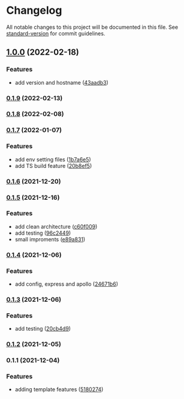 # Changelog

All notable changes to this project will be documented in this file. See [standard-version](https://github.com/conventional-changelog/standard-version) for commit guidelines.

## [1.0.0](https://github.com/powerkernel/node-ts-inversify-template/compare/v0.1.9...v1.0.0) (2022-02-18)


### Features

* add version and hostname ([43aadb3](https://github.com/powerkernel/node-ts-inversify-template/commit/43aadb3820a14f36e2a55bb7cc1b1b74d7acd916))

### [0.1.9](https://github.com/powerkernel/node-ts-inversify-template/compare/v0.1.8...v0.1.9) (2022-02-13)

### [0.1.8](https://github.com/powerkernel/node-ts-inversify-template/compare/v0.1.7...v0.1.8) (2022-02-08)

### [0.1.7](https://github.com/powerkernel/node-ts-inversify-template/compare/v0.1.6...v0.1.7) (2022-01-07)


### Features

* add env setting files ([1b7a6e5](https://github.com/powerkernel/node-ts-inversify-template/commit/1b7a6e5aefcd69f39120e84029eb22c6c092b199))
* add TS build feature ([20b8ef5](https://github.com/powerkernel/node-ts-inversify-template/commit/20b8ef545c2d96f860700297088fa42fea189b23))

### [0.1.6](https://github.com/powerkernel/node-ts-inversify-template/compare/v0.1.5...v0.1.6) (2021-12-20)

### [0.1.5](https://github.com/powerkernel/node-ts-inversify-template/compare/v0.1.4...v0.1.5) (2021-12-16)


### Features

* add clean architecture ([c60f009](https://github.com/powerkernel/node-ts-inversify-template/commit/c60f009cf9e507126ca491a4b6d2ca7af1424128))
* add testing ([96c2449](https://github.com/powerkernel/node-ts-inversify-template/commit/96c2449bd32126c8dcbf0ae33848fe627ba73bbe))
* small improments ([e89a831](https://github.com/powerkernel/node-ts-inversify-template/commit/e89a831dd713d1fd7d71835da990bc8257c09970))

### [0.1.4](https://github.com/powerkernel/node-ts-inversify-template/compare/v0.1.3...v0.1.4) (2021-12-06)


### Features

* add config, express and apollo ([24671b6](https://github.com/powerkernel/node-ts-inversify-template/commit/24671b6d55320fdbd7f91cb15c69488d8e332282))

### [0.1.3](https://github.com/powerkernel/node-ts-inversify-template/compare/v0.1.2...v0.1.3) (2021-12-06)


### Features

* add testing ([20cb4d9](https://github.com/powerkernel/node-ts-inversify-template/commit/20cb4d908a17c5b8dba3b96e868ac83763c14847))

### [0.1.2](https://github.com/powerkernel/node-ts-inversify-template/compare/v0.1.1...v0.1.2) (2021-12-05)

### 0.1.1 (2021-12-04)


### Features

* adding template features ([5180274](https://github.com/powerkernel/node-ts-inversify-template/commit/518027497b819b62d7d6962d9eea402aa61d020e))
